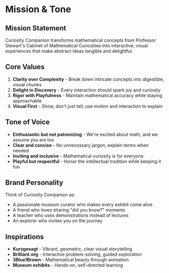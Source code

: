 # Mission & Tone

## Mission Statement

Curiosity Companion transforms mathematical concepts from Professor Stewart's Cabinet of Mathematical Curiosities into interactive, visual experiences that make abstract ideas tangible and delightful.

## Core Values

1. **Clarity over Complexity** - Break down intricate concepts into digestible, visual chunks
2. **Delight in Discovery** - Every interaction should spark joy and curiosity
3. **Rigor with Playfulness** - Maintain mathematical accuracy while staying approachable
4. **Visual First** - Show, don't just tell; use motion and interaction to explain

## Tone of Voice

- **Enthusiastic but not patronizing** - We're excited about math, and we assume you are too
- **Clear and concise** - No unnecessary jargon; explain terms when needed
- **Inviting and inclusive** - Mathematical curiosity is for everyone
- **Playful but respectful** - Honor the intellectual tradition while keeping it fun

## Brand Personality

Think of Curiosity Companion as:
- A passionate museum curator who makes every exhibit come alive
- A friend who loves sharing "did you know?" moments
- A teacher who uses demonstrations instead of lectures
- An explorer who invites you on the journey

## Inspirations

- **Kurzgesagt** - Vibrant, geometric, clear visual storytelling
- **Brilliant.org** - Interactive problem-solving, guided exploration
- **3Blue1Brown** - Mathematical beauty through animation
- **Museum exhibits** - Hands-on, self-directed learning
